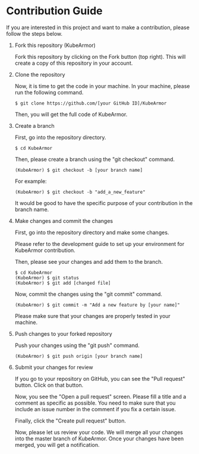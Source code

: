 # Contribution Guide

If you are interested in this project and want to make a contribution, please follow the steps below.

1. Fork this repository (KubeArmor)

    Fork this repository by clicking on the Fork button (top right). This will create a copy of this repository in your account.

2. Clone the repository

    Now, it is time to get the code in your machine. In your machine, please run the following command.

    ```
    $ git clone https://github.com/[your GitHub ID]/KubeArmor
    ```

    Then, you will get the full code of KubeArmor.

3. Create a branch

    First, go into the repository directory.

    ```
    $ cd KubeArmor
    ```

    Then, please create a branch using the "git checkout" command.

    ```
    (KubeArmor) $ git checkout -b [your branch name]
    ```

    For example:

    ```
    (KubeArmor) $ git checkout -b "add_a_new_feature"
    ```

    It would be good to have the specific purpose of your contribution in the branch name.

4. Make changes and commit the changes

    First, go into the repository directory and make some changes.

    Please refer to the development guide to set up your environment for KubeArmor contribution.

    Then, please see your changes and add them to the branch.

    ```
    $ cd KubeArmor
    (KubeArmor) $ git status
    (KubeArmor) $ git add [changed file]
    ```

    Now, commit the changes using the "git commit" command.

    ```
    (KubeArmor) $ git commit -m "Add a new feature by [your name]"
    ```

    Please make sure that your changes are properly tested in your machine.

5. Push changes to your forked repository

    Push your changes using the "git push" command.

    ```
    (KubeArmor) $ git push origin [your branch name]
    ```

6. Submit your changes for review

    If you go to your repository on GitHub, you can see the "Pull request" button. Click on that button.

    Now, you see the "Open a pull request" screen. Please fill a title and a comment as specific as possible. You need to make sure that you include an issue number in the comment if you fix a certain issue.

    Finally, click the "Create pull request" button.

    Now, please let us review your code. We will merge all your changes into the master branch of KubeArmor. Once your changes have been merged, you will get a notification.
